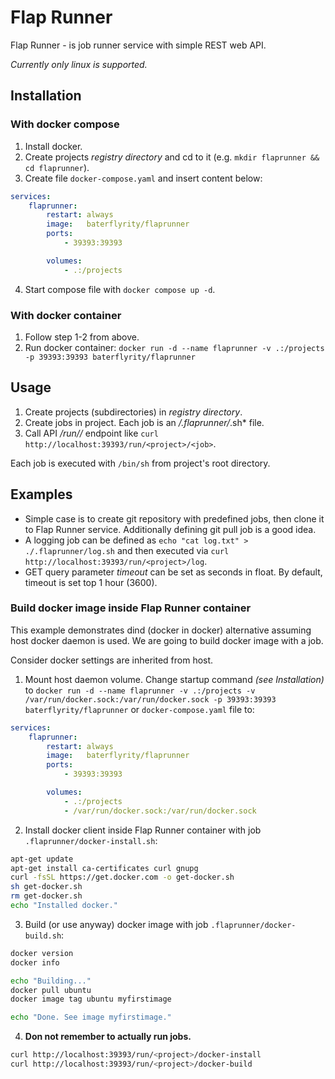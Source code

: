 # Flap Runner

Flap Runner - is job runner service with simple REST web API.

*Currently only linux is supported.*

## Installation

### With docker compose

1. Install docker.
2. Create projects *registry directory* and cd to it (e.g. `mkdir flaprunner && cd flaprunner`).
3. Create file `docker-compose.yaml` and insert content below:

```yaml
services:
    flaprunner:
        restart: always
        image:   baterflyrity/flaprunner
        ports:
            - 39393:39393

        volumes:
            - .:/projects
```

4. Start compose file with `docker compose up -d`.

### With docker container

1. Follow step 1-2 from above.
2. Run docker container: `docker run -d --name flaprunner -v .:/projects -p 39393:39393 baterflyrity/flaprunner`

## Usage

1. Create projects (subdirectories) in *registry directory*.
2. Create jobs in project. Each job is an *<project>/.flaprunner/*.sh* file.
3. Call API */run/<project>/<job>* endpoint like `curl http://localhost:39393/run/<project>/<job>`.

Each job is executed with `/bin/sh` from project's root directory.

## Examples

- Simple case is to create git repository with predefined jobs, then clone it to Flap Runner service. Additionally defining git pull job is a good idea.
- A logging job can be defined as `echo "cat log.txt" > ./.flaprunner/log.sh` and then executed via `curl http://localhost:39393/run/<project>/log`.
- GET query parameter *timeout* can be set as seconds in float. By default, timeout is set top 1 hour (3600).

### Build docker image inside Flap Runner container

This example demonstrates dind (docker in docker) alternative assuming host docker daemon is used. We are going to build docker image with a job.

Consider docker settings are inherited from host.

1. Mount host daemon volume. Change startup command *(see Installation)* to `docker run -d --name flaprunner -v .:/projects -v /var/run/docker.sock:/var/run/docker.sock -p 39393:39393 baterflyrity/flaprunner` or `docker-compose.yaml` file to:

```yaml
services:
    flaprunner:
        restart: always
        image:   baterflyrity/flaprunner
        ports:
            - 39393:39393

        volumes:
            - .:/projects
            - /var/run/docker.sock:/var/run/docker.sock 
```

2. Install docker client inside Flap Runner container with job `.flaprunner/docker-install.sh`:

```bash
apt-get update
apt-get install ca-certificates curl gnupg
curl -fsSL https://get.docker.com -o get-docker.sh
sh get-docker.sh
rm get-docker.sh
echo "Installed docker."
```

3. Build (or use anyway) docker image with job `.flaprunner/docker-build.sh`:

```bash
docker version
docker info

echo "Building..."
docker pull ubuntu
docker image tag ubuntu myfirstimage

echo "Done. See image myfirstimage."

```
4. **Don not remember to actually run jobs.**
```bash
curl http://localhost:39393/run/<project>/docker-install
curl http://localhost:39393/run/<project>/docker-build
```
